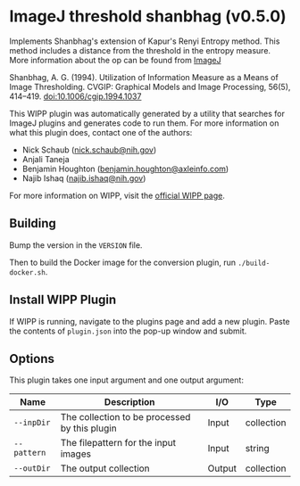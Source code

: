 # ImageJ threshold shanbhag (v0.5.0)

Implements Shanbhag's extension of Kapur's Renyi Entropy method. This method
includes a distance from the threshold in the entropy measure. More information
about the op can be found from [ImageJ](https://imagej.net/plugins/auto-threshold#shanbhag)

Shanbhag, A. G. (1994). Utilization of Information Measure as a Means of Image
Thresholding. CVGIP: Graphical Models and Image Processing, 56(5), 414–419.
[doi:10.1006/cgip.1994.1037](https://doi.org/10.1006/cgip.1994.1037)

This WIPP plugin was automatically generated by a utility that searches for ImageJ plugins and generates code to run them.
For more information on what this plugin does, contact one of the authors:

 - Nick Schaub (nick.schaub@nih.gov)
 - Anjali Taneja
 - Benjamin Houghton (benjamin.houghton@axleinfo.com)
 - Najib Ishaq (najib.ishaq@nih.gov)

For more information on WIPP, visit the [official WIPP page](https://isg.nist.gov/deepzoomweb/software/wipp).

## Building

Bump the version in the `VERSION` file.

Then to build the Docker image for the conversion plugin, run
`./build-docker.sh`.

## Install WIPP Plugin

If WIPP is running, navigate to the plugins page and add a new plugin.
Paste the contents of `plugin.json` into the pop-up window and submit.

## Options

This plugin takes one input argument and one output argument:

| Name        | Description                                   | I/O    | Type       |
| ----------- | --------------------------------------------- | ------ | ---------- |
| `--inpDir`  | The collection to be processed by this plugin | Input  | collection |
| `--pattern` | The filepattern for the input images          | Input  | string     |
| `--outDir`  | The output collection                         | Output | collection |

